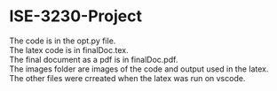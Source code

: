 # ISE-3230-Project

The code is in the opt.py file. <br>
The latex code is in finalDoc.tex. <br>
The final document as a pdf is in finalDoc.pdf. <br>
The images folder are images of the code and output used in the latex. <br>
The other files were crreated when the latex was run on vscode. <br>
